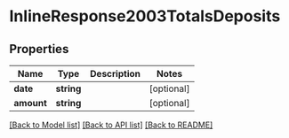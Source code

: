 # InlineResponse2003TotalsDeposits

## Properties
Name | Type | Description | Notes
------------ | ------------- | ------------- | -------------
**date** | **string** |  | [optional] 
**amount** | **string** |  | [optional] 

[[Back to Model list]](../../README.md#documentation-for-models) [[Back to API list]](../../README.md#documentation-for-api-endpoints) [[Back to README]](../../README.md)

